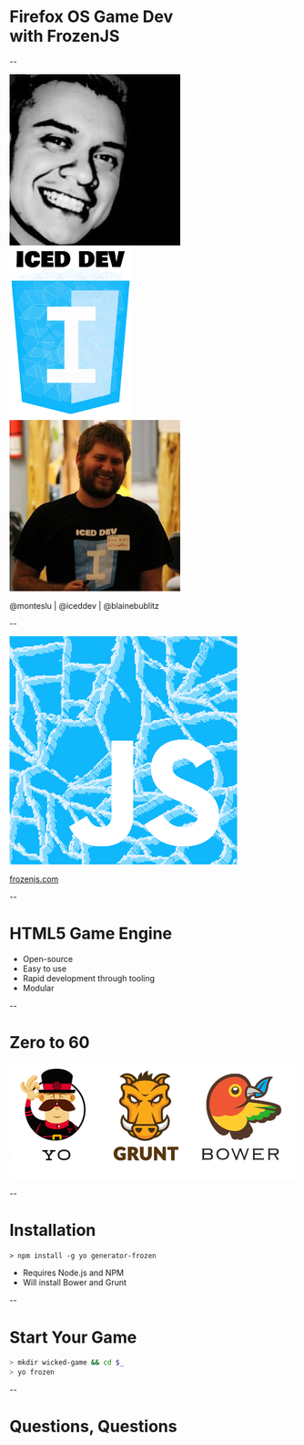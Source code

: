 # Firefox OS Game Dev <br> with FrozenJS

--

![Luis Montes](img/luis.jpg)
![Iced Dev](img/iceddev.png)
![Blaine Bublitz](img/blaine.jpg)

@monteslu | @iceddev | @blainebublitz

--

![Frozen](img/frozen.png)

[frozenjs.com](http://frozenjs.com)

--

# HTML5 Game Engine

* Open-source
* Easy to use
* Rapid development through tooling
* Modular

--

# Zero to 60

![Yeoman, Grunt & Bower](img/yeoman_toolset.png)

--

# Installation

`> npm install -g yo generator-frozen`

* Requires Node.js and NPM
* Will install Bower and Grunt

--

# Start Your Game

```bash
> mkdir wicked-game && cd $_
> yo frozen
```

--

# Questions, Questions

